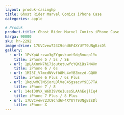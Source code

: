 ```yaml
---
layout: produk-casinghp
title: Ghost Rider Marvel Comics iPhone Case
categories: apple

# Produk
product-title: Ghost Rider Marvel Comics iPhone Case
harga: 90000
sku: hn-2292
image-drive: 17UVCvew723C9cnd6F4XYUYT9UNgBzsDl
gallery:
  - url: 1FvXpALrzwx3gZYguskuvtSdgRmuqo1Yu
    title: iPhone 5 / 5s / SE
  - url: 1pLAXnnN7hi7ioutetuwfcYQKiBs7N4Xn
    title: iPhone 6 / 6s
  - url: 1MI3I_V7mcdNVvfb8ML4vYBZmczd-GQ0H
    title: iPhone 6 Plus / 6s Plus
  - url: 1kqUwMGlNSjorLDlVaC4SgsacvY9EG7TA
    title: iPhone 7 / 8
  - url: 14eIDOVX_W6DI9VXeIussSLAAhEejlIq4
    title: iPhone 7 Plus / 8 Plus
  - url: 17UVCvew723C9cnd6F4XYUYT9UNgBzsDl
    title: iPhone X
---
```

